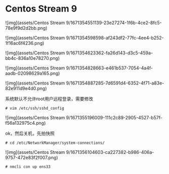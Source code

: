 # Centos Stream 9

![img](assets/Centos Stream 9/1671354551139-23e27274-1f6b-4ce2-8fc5-78e9f9d2d2bb.png)

![img](assets/Centos Stream 9/1671354598598-af243df2-77fc-4ee4-b252-1f16ac6f4236.png)

![img](assets/Centos Stream 9/1671354623362-fa26d143-d3c5-459a-bb4c-836a10e78270.png)

![img](assets/Centos Stream 9/1671354828663-e461b537-7054-4a4f-aadb-02098629a165.png)

![img](assets/Centos Stream 9/1671354887285-7d6591d4-6352-4f71-a83e-82e911d9e4d0.png)

系统默认不允许root用户远程登录，需要修改

```shell
# vim /etc/ssh/sshd_config
```

![img](assets/Centos Stream 9/1671355196009-111c2c89-2905-4527-b57f-f56a132975c4.png)



ok，然后关机，先拍快照

```shell
# cd /etc/NetworkManager/system-connections/
```

![img](assets/Centos Stream 9/1671356104603-ca227382-b986-406a-9757-472e83f2f007.png)

```shell
# nmcli con up ens33
```